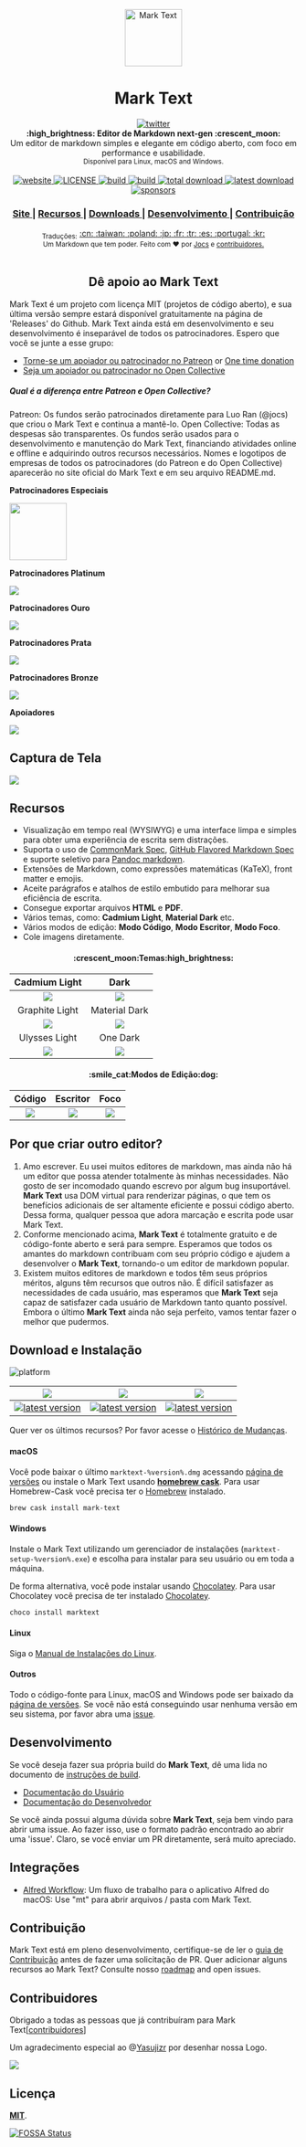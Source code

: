 <p align="center"><img src="static/logo-small.png" alt="Mark Text" width="100" height="100"></p>

<h1 align="center">Mark Text</h1>

<div align="center">
  <a href="https://twitter.com/intent/tweet?via=marktextme&url=https://github.com/marktext/marktext/&text=What%20do%20you%20want%20to%20say%20to%20app?&hashtags=happyMarkText">
    <img src="https://img.shields.io/twitter/url/https/github.com/marktext/marktext.svg?style=for-the-badge" alt="twitter">
  </a>
</div>
<div align="center">
  <strong>:high_brightness: Editor de Markdown next-gen :crescent_moon:</strong><br>
  Um editor de markdown simples e elegante em código aberto, com foco em performance e usabilidade.<br>
  <sub>Disponível para Linux, macOS and Windows.</sub>
</div>

<br>

<div align="center">
  <!-- Version -->
  <a href="https://marktext.github.io/website">
    <img src="https://badge.fury.io/gh/jocs%2Fmarktext.svg" alt="website">
  </a>
  <!-- License -->
  <a href="LICENSE">
    <img src="https://img.shields.io/github/license/marktext/marktext.svg" alt="LICENSE">
  </a>
  <!-- Build Status -->
  <a href="https://travis-ci.org/marktext/marktext/">
    <img src="https://travis-ci.org/marktext/marktext.svg?branch=master" alt="build">
  </a>
  <a href="https://ci.appveyor.com/project/marktext/marktext/branch/master">
    <img src="https://ci.appveyor.com/api/projects/status/l4gxgydj0i95hmxg/branch/master?svg=true" alt="build">
  </a>
  <!-- Downloads total -->
  <a href="https://github.com/marktext/marktext/releases">
    <img src="https://img.shields.io/github/downloads/marktext/marktext/total.svg" alt="total download">
  </a>
  <!-- Downloads latest release -->
  <a href="https://github.com/marktext/marktext/releases/latest">
    <img src="https://img.shields.io/github/downloads/marktext/marktext/v0.16.2/total.svg" alt="latest download">
  </a>
  <!-- sponsors -->
  <a href="https://opencollective.com/marktext">
    <img src="https://opencollective.com/marktext/tiers/silver-sponsors/badge.svg?label=SilverSponsors&color=brightgreen" alt="sponsors">
  </a>
</div>

<div align="center">
  <h3>
    <a href="https://marktext.app">
      Site
    </a>
    <span> | </span>
    <a href="https://github.com/marktext/marktext#features">
      Recursos
    </a>
    <span> | </span>
    <a href="https://github.com/marktext/marktext#download-and-installation">
      Downloads
    </a>
    <span> | </span>
    <a href="https://github.com/marktext/marktext#development">
      Desenvolvimento
    </a>
    <span> | </span>
    <a href="https://github.com/marktext/marktext#contribution">
      Contribuição
    </a>
  </h3>
</div>

<div align="center">
  <sub>Traduções:</sub>
  <a href="docs/i18n/zh_cn.md#readme">
    <span>:cn:</span>
  </a>
  <a href="docs/i18n/zh_tw.md#readme">
    <span>:taiwan:</span>
  </a>
  <a href="docs/i18n/pl.md#readme">
    <span>:poland:</span>
  </a>
  <a href="docs/i18n/ja.md#readme">
    <span>:jp:</span>
  </a>
  <a href="docs/i18n/french.md#readme">
    <span>:fr:</span>
  </a>
  <a href="docs/i18n/tr.md#readme">
    <span>:tr:</span>
  </a>
  <a href="docs/i18n/spanish.md#readme">
    <span>:es:</span>
  </a>
  <a href="docs/i18n/pt.md#readme">
    <span>:portugal:</span>
  </a>
  <a href="docs/i18n/ko.md#readme">
    <span>:kr:</span>
  </a>
</div>

<div align="center">
  <sub>Um Markdown que tem poder. Feito com ❤︎ por
    <a href="https://github.com/Jocs">Jocs</a> e
    <a href="https://github.com/marktext/marktext/graphs/contributors">
      contribuidores.
    </a>
  </sub>
</div>

<br />

<h2 align="center">Dê apoio ao Mark Text</h2>

Mark Text é um projeto com licença MIT (projetos de código aberto), e sua última versão sempre estará disponível gratuitamente na página de 'Releases' do Github. Mark Text ainda está em desenvolvimento e seu desenvolvimento é inseparável de todos os patrocinadores. Espero que você se junte a esse grupo:

- [Torne-se um apoiador ou patrocinador no Patreon](https://www.patreon.com/ranluo) or [One time donation](https://github.com/Jocs/sponsor.me)
- [Seja um apoiador ou patrocinador no Open Collective](https://opencollective.com/marktext)

##### Qual é a diferença entre Patreon e Open Collective?

Patreon: Os fundos serão patrocinados diretamente para Luo Ran (@jocs) que criou o Mark Text e continua a mantê-lo.
Open Collective: Todas as despesas são transparentes. Os fundos serão usados para o desenvolvimento e manutenção do Mark Text, financiando atividades online e offline e adquirindo outros recursos necessários.
Nomes e logotipos de empresas de todos os patrocinadores (do Patreon e do Open Collective) aparecerão no site oficial do Mark Text e em seu arquivo README.md.

**Patrocinadores Especiais**

<a href="https://www.dogedoge.com/">
 <img src="https://www.dogedoge.com/assets/new_logo.min.png" width="100" height="100">
</a>

**Patrocinadores Platinum**

<a href="https://opencollective.com/marktext#platinum-sponsors">
 <img src="https://opencollective.com/marktext/tiers/platinum-sponsors.svg?avatarHeight=36&width=600">
</a>

**Patrocinadores Ouro**

<a href="https://opencollective.com/marktext#platinum-sponsors">
  <img src="https://opencollective.com/marktext/tiers/gold-sponsors.svg?avatarHeight=36&width=600">
</a>

**Patrocinadores Prata**

<a href="https://opencollective.com/marktext#platinum-sponsors">
  <img src="https://opencollective.com/marktext/tiers/silver-sponsors.svg?avatarHeight=36&width=600">
</a>

**Patrocinadores Bronze**

<a href="https://opencollective.com/marktext#platinum-sponsors">
  <img src="https://opencollective.com/marktext/tiers/bronze-sponsors.svg?avatarHeight=36&width=600">
</a>

**Apoiadores**

<a href="https://opencollective.com/marktext#backers">
  <img src="https://opencollective.com/marktext/tiers/backer.svg?avatarHeight=36&width=600">
</a>

## Captura de Tela

![](docs/marktext.png?raw=true)

## Recursos

- Visualização em tempo real (WYSIWYG) e uma interface limpa e simples para obter uma experiência de escrita sem distrações.
- Suporta o uso de [CommonMark Spec](https://spec.commonmark.org/0.29/), [GitHub Flavored Markdown Spec](https://github.github.com/gfm/) e suporte seletivo para [Pandoc markdown](https://pandoc.org/MANUAL.html#pandocs-markdown).
- Extensões de Markdown, como expressões matemáticas (KaTeX), front matter e emojis.
- Aceite parágrafos e atalhos de estilo embutido para melhorar sua eficiência de escrita.
- Consegue exportar arquivos **HTML** e **PDF**.
- Vários temas, como: **Cadmium Light**, **Material Dark** etc.
- Vários modos de edição: **Modo Código**, **Modo Escritor**, **Modo Foco**.
- Cole imagens diretamente.

<h4 align="center">:crescent_moon:Temas:high_brightness:</h4>

| Cadmium Light                                     | Dark                                            |
|:-------------------------------------------------:|:-----------------------------------------------:|
| ![](docs/themeImages/cadmium-light.png?raw=true)  | ![](docs/themeImages/dark.png?raw=true)         |
| Graphite Light                                    | Material Dark                                   |
| ![](docs/themeImages/graphite-light.png?raw=true) | ![](docs/themeImages/materal-dark.png?raw=true) |
| Ulysses Light                                     | One Dark                                        |
| ![](docs/themeImages/ulysses-light.png?raw=true)  | ![](docs/themeImages/one-dark.png?raw=true)     |

<h4 align="center">:smile_cat:Modos de Edição:dog:</h4>

| Código               | Escritor                 | Foco                |
|:--------------------:|:------------------------:|:-------------------:|
| ![](docs/source.gif) | ![](docs/typewriter.gif) | ![](docs/focus.gif) |

## Por que criar outro editor?

1. Amo escrever. Eu usei muitos editores de markdown, mas ainda não há um editor que possa atender totalmente às minhas necessidades. Não gosto de ser incomodado quando escrevo por algum bug insuportável. **Mark Text** usa DOM virtual para renderizar páginas, o que tem os benefícios adicionais de ser altamente eficiente e possui código aberto. Dessa forma, qualquer pessoa que adora marcação e escrita pode usar Mark Text.
2. Conforme mencionado acima, **Mark Text** é totalmente gratuito e de código-fonte aberto e será para sempre. Esperamos que todos os amantes do markdown contribuam com seu próprio código e ajudem a desenvolver o **Mark Text**, tornando-o um editor de markdown popular.
3. Existem muitos editores de markdown e todos têm seus próprios méritos, alguns têm recursos que outros não. É difícil satisfazer as necessidades de cada usuário, mas esperamos que **Mark Text** seja capaz de satisfazer cada usuário de Markdown tanto quanto possível. Embora o último **Mark Text** ainda não seja perfeito, vamos tentar fazer o melhor que pudermos.

## Download e Instalação

![platform](https://img.shields.io/static/v1.svg?label=Platform&message=Linux-64%20|%20macOS-64%20|%20Win-32%20|%20Win-64&style=for-the-badge)

| ![](https://raw.githubusercontent.com/wiki/ryanoasis/nerd-fonts/screenshots/v1.0.x/mac-pass-sm.png)                                                                                                  | ![](https://raw.githubusercontent.com/wiki/ryanoasis/nerd-fonts/screenshots/v1.0.x/windows-pass-sm.png)                                                                                                          | ![](https://raw.githubusercontent.com/wiki/ryanoasis/nerd-fonts/screenshots/v1.0.x/linux-pass-sm.png)                                                                                                                        |
|:----------------------------------------------------------------------------------------------------------------------------------------------------------------------------------------------------:|:----------------------------------------------------------------------------------------------------------------------------------------------------------------------------------------------------------------:|:----------------------------------------------------------------------------------------------------------------------------------------------------------------------------------------------------------------------------:|
| [![latest version](https://img.shields.io/github/downloads/marktext/marktext/latest/marktext.dmg.svg)](https://github.com/marktext/marktext/releases/download/v0.16.2/marktext.dmg) | [![latest version](https://img.shields.io/github/downloads/marktext/marktext/latest/marktext-setup.exe.svg)](https://github.com/marktext/marktext/releases/download/v0.16.2/marktext-setup.exe) | [![latest version](https://img.shields.io/github/downloads/marktext/marktext/latest/marktext-x86_64.AppImage.svg)](https://github.com/marktext/marktext/releases/download/v0.16.2/marktext-x86_64.AppImage) |

Quer ver os últimos recursos? Por favor acesse o [Histórico de Mudanças](.github/CHANGELOG.md).

#### macOS

Você pode baixar o último `marktext-%version%.dmg` acessando [página de versões](https://github.com/marktext/marktext/releases/latest) ou instale o Mark Text usando [**homebrew cask**](https://github.com/caskroom/homebrew-cask). Para usar Homebrew-Cask você precisa ter o [Homebrew](https://brew.sh/) instalado.

```bash
brew cask install mark-text
```

#### Windows

Instale o Mark Text utilizando um gerenciador de instalações (`marktext-setup-%version%.exe`) e escolha para instalar para seu usuário ou em toda a máquina.

De forma alternativa, você pode instalar usando [Chocolatey](https://chocolatey.org/). Para usar Chocolatey você precisa de ter instalado [Chocolatey](https://chocolatey.org/install).

```bash
choco install marktext
```

#### Linux

Siga o [Manual de Instalações do Linux](docs/LINUX.md).

#### Outros

Todo o código-fonte para Linux, macOS and Windows pode ser baixado da [página de versões](https://github.com/marktext/marktext/releases/latest). Se você não está conseguindo usar nenhuma versão em seu sistema, por favor abra uma [issue](https://github.com/marktext/marktext/issues).

## Desenvolvimento

Se você deseja fazer sua própria build do **Mark Text**, dê uma lida no documento de [instruções de build](docs/dev/BUILD.md).

- [Documentação do Usuário](docs/README.md)
- [Documentação do Desenvolvedor](docs/dev/README.md)

Se você ainda possui alguma dúvida sobre **Mark Text**, seja bem vindo para abrir uma issue. Ao fazer isso, use o formato padrão encontrado ao abrir uma 'issue'. Claro, se você enviar um PR diretamente, será muito apreciado.

## Integrações

- [Alfred Workflow](http://www.packal.org/workflow/mark-text): Um fluxo de trabalho para o aplicativo Alfred do macOS: Use "mt" para abrir arquivos / pasta com Mark Text.

## Contribuição

Mark Text está em pleno desenvolvimento, certifique-se de ler o [guia de Contribuição](CONTRIBUTING.md) antes de fazer uma solicitação de PR. Quer adicionar alguns recursos ao Mark Text? Consulte nosso [roadmap](https://github.com/marktext/marktext/projects) and open issues.

## Contribuidores

Obrigado a todas as pessoas que já contribuíram para Mark Text[[contribuidores](https://github.com/marktext/marktext/graphs/contributors)]

Um agradecimento especial ao @[Yasujizr](https://github.com/Yasujizr) por desenhar nossa Logo.

<a href="https://github.com/marktext/marktext/graphs/contributors"><img src="https://opencollective.com/marktext/contributors.svg?width=890" /></a>

## Licença

[**MIT**](LICENSE).

[![FOSSA Status](https://app.fossa.io/api/projects/git%2Bgithub.com%2Fmarktext%2Fmarktext.svg?type=large)](https://app.fossa.io/projects/git%2Bgithub.com%2Fmarktext%2Fmarktext?ref=badge_large)

